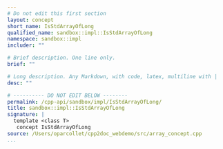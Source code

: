 ```yaml
---
# Do not edit this first section
layout: concept
short_name: IsStdArrayOfLong
qualified_name: sandbox::impl::IsStdArrayOfLong
namespace: sandbox::impl
includer: ""

# Brief description. One line only.
brief: ""

# Long description. Any Markdown, with code, latex, multiline with |
desc: ""

# ---------- DO NOT EDIT BELOW --------
permalink: /cpp-api/sandbox/impl/IsStdArrayOfLong/
title: sandbox::impl::IsStdArrayOfLong
signature: |
  template <class T>
   concept IsStdArrayOfLong
source: /Users/oparcollet/cpp2doc_webdemo/src/array_concept.cpp
...
```


